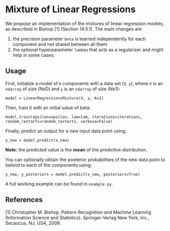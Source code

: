 # Mixture of Linear Regressions
We propose an implementation of the mixtures of linear regression models, as described in Bishop [1] (Section 14.5.1). The main changes are

 1. the precision parameter `beta` is learned independently for each component and not shared between all them
 2. the optional hyperparameter `lambda` that acts as a regularizer and might help in some cases.

## Usage
First, initialize a model of `K` components with a data set (`X`, `y`), where `X` is an `ndarray` of size (NxD) and `y` is an `ndarray` of size (Nx1):

````
model = LinearRegressionsMixture(X, y, K=2)
````

Then, train it with an initial value of beta:

````
model.train(epsilon=epsilon, lam=lam, iterations=iterations, random_restarts=random_restarts, verbose=False)
````

Finally, predict an output for a new input data point using:

````
y_new = model.predict(x_new)
````
**Note:** the predicted value is the **mean** of the predictive distribution.

You can optionally obtain the posterior probabilities of the new data point to belond to each of the components using:

````
y_new, y_posteriors = model.predict(x_new, posteriors=True)
```` 

A full working example can be found in `example.py`.

## References
[1] Christopher M. Bishop. Pattern Recognition and Machine Learning (Information Science and Statistics). Springer-Verlag New York, Inc., Secaucus, NJ, USA, 2006.